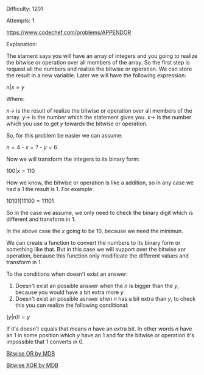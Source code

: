 Difficulty: 1201

Attempts: 1

https://www.codechef.com/problems/APPENDOR

Explanation:

The stament says you will have an array of integers and you going to realize the bitwise
or operation over all members of the array. So the first step is request all the numbers
and realize the bitwise or operation. We can store the result in a new variable. Later we
will have the following expression:

$n | x = y$

Where:

$n \rightarrow$ is the result of realize the bitwise or operation over all members of the
array.
$y \rightarrow$ is the number which the statement gives you.
$x \rightarrow$ is the number which you use to get $y$ towards the bitwise or operation.

So, for this problem be easier we can assume:

$n = 4$ - $x = ?$ - $y = 6$

Now we will transform the integers to its binary form:

$100 | x = 110$

How we know, the bitwise or operation is like a addition, so in any case we had a $1$ the
result is $1$. For example:

$10101 | 11100 = 11101$

So in the case we assume, we only need to check the binary digit which is different and
transform in $1$.

In the above case the $x$ going to be $10$, because we need the minimun.

We can create a function to convert the numbers to its binary form or something like that.
But in this case we will support over the bitwise xor operation, because this function
only modificate the different values and transform in $1$.

To the conditions when doesn't exist an answer:

1. Doesn't exist an possible answer when the $n$ is bigger than the $y$, because you would
   have a bit extra more $y$
2. Doesn't exist an possible asnwer ehen $n$ has a bit extra than $y$, to check this you
   can realize the following conditional:

$(y | n) != y$

If it's doesn't equals that means $n$ have an extra bit. In other words $n$ have an $1$
in some position which $y$ have an $1$ and for the bitwise or operation it's impossible
that $1$ converts in $0$.

[Bitwise OR by MDB](https://developer.mozilla.org/en-US/docs/Web/JavaScript/Reference/Operators/Bitwise_OR)

[Bitwise XOR by MDB](https://developer.mozilla.org/en-US/docs/Web/JavaScript/Reference/Operators/Bitwise_XOR)
